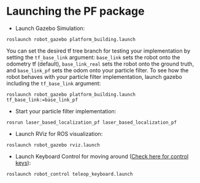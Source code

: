 # Launching the PF package

- Launch Gazebo Simulation:

`roslaunch robot_gazebo platform_building.launch`

You can set the desired tf tree branch for testing your implementation by setting the `tf_base_link` argument: `base_link` sets the robot onto the odometry tf (default), `base_link_real` sets the robot onto the ground truth, and `base_link_pf` sets the odom onto your particle filter. To see how the robot behaves with your particle filter implementation, launch gazebo including the `tf_base_link` argument:
  
`roslaunch robot_gazebo platform_building.launch tf_base_link:=base_link_pf`

- Start your particle filter implementation:

`rosrun laser_based_localization_pf laser_based_localization_pf`

- Launch RViz for ROS visualization:

`roslaunch robot_gazebo rviz.launch`

- Launch Keyboard Control for moving around ([Check here for control keys](http://wiki.ros.org/teleop_twist_keyboard)):

`roslaunch robot_control teleop_keyboard.launch`


